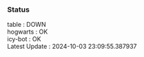 ### Status


table : DOWN  
hogwarts : OK  
icy-bot : OK  
Latest Update : 2024-10-03 23:09:55.387937
